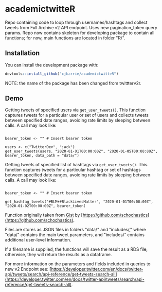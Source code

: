 # academictwitteR

Repo containing code to loop through usernames/hashtags and collect tweets from Full Archive v2 API endpoint. Uses new pagination_token query params. Repo now contains skeleton for developing package to contain all functions; for now, main functions are located in folder "R/".

## Installation

You can install the development package with:

``` r
devtools::install_github("cjbarrie/academictwitteR")
```

NOTE: the name of the package has been changed from twittterv2r.

## Demo

Getting tweets of specified users via `get_user_tweets()`. This function captures tweets for a particular user or set of users and collects tweets between specified date ranges, avoiding rate limits by sleeping between calls. A call may look like:

```{r}

bearer_token <- "" # Insert bearer token

users <- c("TwitterDev", "jack")
get_user_tweets(users, "2020-01-01T00:00:00Z", "2020-01-05T00:00:00Z", bearer_token, data_path = "data/")

```

Getting tweets of specified list of hashtags via `get_user_tweets()`. This function captures tweets for a particular hashtag or set of hashtags between specified date ranges, avoiding rate limits by sleeping between calls. A call may look like:

```{r}

bearer_token <- "" # Insert bearer token

get_hashtag_tweets("#BLM+#BlackLivesMatter", "2020-01-01T00:00:00Z", "2020-01-02T00:00:00Z", bearer_token)

```

Function originally taken from [Gist](https://gist.github.com/schochastics/1ff42c0211916d73fc98ba8ad0dcb261#file-get_tweets-r-L14) by [https://github.com/schochastics](https://github.com/schochastics).

Files are stores as JSON files in folders "data/" and "includes/," where "data/" contains the main tweet parameters, and "includes/" contains additional user-level information.

If a filename is supplied, the functions will save the result as a RDS file, otherwise, they will return the results as a dataframe.

For more information on the parameters and fields included in queries to new v2 Endpoint see: [https://developer.twitter.com/en/docs/twitter-api/tweets/search/api-reference/get-tweets-search-all](https://developer.twitter.com/en/docs/twitter-api/tweets/search/api-reference/get-tweets-search-all).
